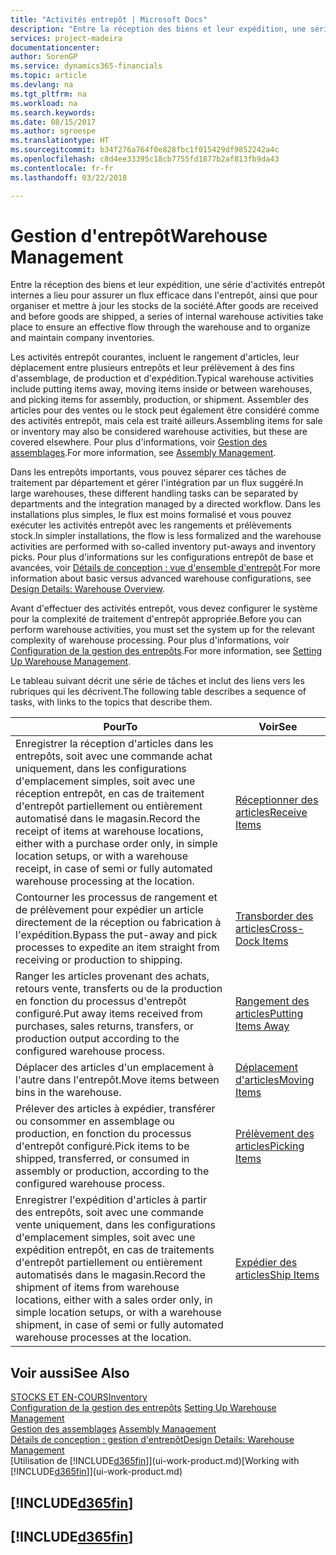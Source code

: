 ```yaml
---
title: "Activités entrepôt | Microsoft Docs"
description: "Entre la réception des biens et leur expédition, une série d'activités entrepôt internes a lieu pour assurer un flux efficace dans l'entrepôt, ainsi que pour organiser et mettre à jour les stocks de la société."
services: project-madeira
documentationcenter: 
author: SorenGP
ms.service: dynamics365-financials
ms.topic: article
ms.devlang: na
ms.tgt_pltfrm: na
ms.workload: na
ms.search.keywords: 
ms.date: 08/15/2017
ms.author: sgroespe
ms.translationtype: HT
ms.sourcegitcommit: b34f276a764f0e828fbc1f015429df9852242a4c
ms.openlocfilehash: c8d4ee33395c18cb7755fd1877b2af813fb9da43
ms.contentlocale: fr-fr
ms.lasthandoff: 03/22/2018

---
```

# <a name="warehouse-management"></a><span data-ttu-id="c1c1c-103">Gestion d'entrepôt</span><span class="sxs-lookup"><span data-stu-id="c1c1c-103">Warehouse Management</span></span>
<span data-ttu-id="c1c1c-104">Entre la réception des biens et leur expédition, une série d'activités entrepôt internes a lieu pour assurer un flux efficace dans l'entrepôt, ainsi que pour organiser et mettre à jour les stocks de la société.</span><span class="sxs-lookup"><span data-stu-id="c1c1c-104">After goods are received and before goods are shipped, a series of internal warehouse activities take place to ensure an effective flow through the warehouse and to organize and maintain company inventories.</span></span>

<span data-ttu-id="c1c1c-105">Les activités entrepôt courantes, incluent le rangement d'articles, leur déplacement entre plusieurs entrepôts et leur prélèvement à des fins d'assemblage, de production et d'expédition.</span><span class="sxs-lookup"><span data-stu-id="c1c1c-105">Typical warehouse activities include putting items away, moving items inside or between warehouses, and picking items for assembly, production, or shipment.</span></span> <span data-ttu-id="c1c1c-106">Assembler des articles pour des ventes ou le stock peut également être considéré comme des activités entrepôt, mais cela est traité ailleurs.</span><span class="sxs-lookup"><span data-stu-id="c1c1c-106">Assembling items for sale or inventory may also be considered warehouse activities, but these are covered elsewhere.</span></span> <span data-ttu-id="c1c1c-107">Pour plus d'informations, voir [Gestion des assemblages](assembly-assemble-items.md).</span><span class="sxs-lookup"><span data-stu-id="c1c1c-107">For more information, see [Assembly Management](assembly-assemble-items.md).</span></span>  

<span data-ttu-id="c1c1c-108">Dans les entrepôts importants, vous pouvez séparer ces tâches de traitement par département et gérer l'intégration par un flux suggéré.</span><span class="sxs-lookup"><span data-stu-id="c1c1c-108">In large warehouses, these different handling tasks can be separated by departments and the integration managed by a directed workflow.</span></span> <span data-ttu-id="c1c1c-109">Dans les installations plus simples, le flux est moins formalisé et vous pouvez exécuter les activités entrepôt avec les rangements et prélèvements stock.</span><span class="sxs-lookup"><span data-stu-id="c1c1c-109">In simpler installations, the flow is less formalized and the warehouse activities are performed with so-called inventory put-aways and inventory picks.</span></span> <span data-ttu-id="c1c1c-110">Pour plus d'informations sur les configurations entrepôt de base et avancées, voir [Détails de conception : vue d'ensemble d'entrepôt](design-details-warehouse-overview.md).</span><span class="sxs-lookup"><span data-stu-id="c1c1c-110">For more information about basic versus advanced warehouse configurations, see [Design Details: Warehouse Overview](design-details-warehouse-overview.md).</span></span>

<span data-ttu-id="c1c1c-111">Avant d'effectuer des activités entrepôt, vous devez configurer le système pour la complexité de traitement d'entrepôt appropriée.</span><span class="sxs-lookup"><span data-stu-id="c1c1c-111">Before you can perform warehouse activities, you must set the system up for the relevant complexity of warehouse processing.</span></span> <span data-ttu-id="c1c1c-112">Pour plus d'informations, voir [Configuration de la gestion des entrepôts](warehouse-setup-warehouse.md).</span><span class="sxs-lookup"><span data-stu-id="c1c1c-112">For more information, see [Setting Up Warehouse Management](warehouse-setup-warehouse.md).</span></span>

 <span data-ttu-id="c1c1c-113">Le tableau suivant décrit une série de tâches et inclut des liens vers les rubriques qui les décrivent.</span><span class="sxs-lookup"><span data-stu-id="c1c1c-113">The following table describes a sequence of tasks, with links to the topics that describe them.</span></span>   

|<span data-ttu-id="c1c1c-114">**Pour**</span><span class="sxs-lookup"><span data-stu-id="c1c1c-114">**To**</span></span>|<span data-ttu-id="c1c1c-115">**Voir**</span><span class="sxs-lookup"><span data-stu-id="c1c1c-115">**See**</span></span>|  
|------------|-------------|  
|<span data-ttu-id="c1c1c-116">Enregistrer la réception d'articles dans les entrepôts, soit avec une commande achat uniquement, dans les configurations d'emplacement simples, soit avec une réception entrepôt, en cas de traitement d'entrepôt partiellement ou entièrement automatisé dans le magasin.</span><span class="sxs-lookup"><span data-stu-id="c1c1c-116">Record the receipt of items at warehouse locations, either with a purchase order only, in simple location setups, or with a warehouse receipt, in case of semi or fully automated warehouse processing at the location.</span></span>|[<span data-ttu-id="c1c1c-117">Réceptionner des articles</span><span class="sxs-lookup"><span data-stu-id="c1c1c-117">Receive Items</span></span>](warehouse-how-receive-items.md)|
|<span data-ttu-id="c1c1c-118">Contourner les processus de rangement et de prélèvement pour expédier un article directement de la réception ou fabrication à l'expédition.</span><span class="sxs-lookup"><span data-stu-id="c1c1c-118">Bypass the put-away and pick processes to expedite an item straight from receiving or production to shipping.</span></span>|[<span data-ttu-id="c1c1c-119">Transborder des articles</span><span class="sxs-lookup"><span data-stu-id="c1c1c-119">Cross-Dock Items</span></span>](warehouse-how-to-cross-dock-items.md)|    
|<span data-ttu-id="c1c1c-120">Ranger les articles provenant des achats, retours vente, transferts ou de la production en fonction du processus d'entrepôt configuré.</span><span class="sxs-lookup"><span data-stu-id="c1c1c-120">Put away items received from purchases, sales returns, transfers, or production output according to the configured warehouse process.</span></span>|[<span data-ttu-id="c1c1c-121">Rangement des articles</span><span class="sxs-lookup"><span data-stu-id="c1c1c-121">Putting Items Away</span></span>](warehouse-put-away-items.md)|
|<span data-ttu-id="c1c1c-122">Déplacer des articles d'un emplacement à l'autre dans l'entrepôt.</span><span class="sxs-lookup"><span data-stu-id="c1c1c-122">Move items between bins in the warehouse.</span></span>|[<span data-ttu-id="c1c1c-123">Déplacement d'articles</span><span class="sxs-lookup"><span data-stu-id="c1c1c-123">Moving Items</span></span>](warehouse-move-items.md)|
|<span data-ttu-id="c1c1c-124">Prélever des articles à expédier, transférer ou consommer en assemblage ou production, en fonction du processus d'entrepôt configuré.</span><span class="sxs-lookup"><span data-stu-id="c1c1c-124">Pick items to be shipped, transferred, or consumed in assembly or production, according to the configured warehouse process.</span></span>|[<span data-ttu-id="c1c1c-125">Prélèvement des articles</span><span class="sxs-lookup"><span data-stu-id="c1c1c-125">Picking Items</span></span>](warehouse-pick-items.md)|
|<span data-ttu-id="c1c1c-126">Enregistrer l'expédition d'articles à partir des entrepôts, soit avec une commande vente uniquement, dans les configurations d'emplacement simples, soit avec une expédition entrepôt, en cas de traitements d'entrepôt partiellement ou entièrement automatisés dans le magasin.</span><span class="sxs-lookup"><span data-stu-id="c1c1c-126">Record the shipment of items from warehouse locations, either with a sales order only, in simple location setups, or with a warehouse shipment, in case of semi or fully automated warehouse processes at the location.</span></span>|[<span data-ttu-id="c1c1c-127">Expédier des articles</span><span class="sxs-lookup"><span data-stu-id="c1c1c-127">Ship Items</span></span>](warehouse-how-ship-items.md)|  

## <a name="see-also"></a><span data-ttu-id="c1c1c-128">Voir aussi</span><span class="sxs-lookup"><span data-stu-id="c1c1c-128">See Also</span></span>  
[<span data-ttu-id="c1c1c-129">STOCKS ET EN-COURS</span><span class="sxs-lookup"><span data-stu-id="c1c1c-129">Inventory</span></span>](inventory-manage-inventory.md)  
<span data-ttu-id="c1c1c-130">[Configuration de la gestion des entrepôts](warehouse-setup-warehouse.md)   </span><span class="sxs-lookup"><span data-stu-id="c1c1c-130">[Setting Up Warehouse Management](warehouse-setup-warehouse.md)   </span></span>  
<span data-ttu-id="c1c1c-131">[Gestion des assemblages](assembly-assemble-items.md)  </span><span class="sxs-lookup"><span data-stu-id="c1c1c-131">[Assembly Management](assembly-assemble-items.md)  </span></span>  
[<span data-ttu-id="c1c1c-132">Détails de conception : gestion d'entrepôt</span><span class="sxs-lookup"><span data-stu-id="c1c1c-132">Design Details: Warehouse Management</span></span>](design-details-warehouse-management.md)  
<span data-ttu-id="c1c1c-133">[Utilisation de [!INCLUDE[d365fin](includes/d365fin_md.md)]](ui-work-product.md)</span><span class="sxs-lookup"><span data-stu-id="c1c1c-133">[Working with [!INCLUDE[d365fin](includes/d365fin_md.md)]](ui-work-product.md)</span></span>  

## [!INCLUDE[d365fin](includes/free_trial_md.md)]  
## [!INCLUDE[d365fin](includes/training_link_md.md)]

